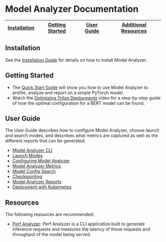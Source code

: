 <!--
# Copyright 2018-2022, NVIDIA CORPORATION & AFFILIATES. All rights reserved.
#
# Redistribution and use in source and binary forms, with or without
# modification, are permitted provided that the following conditions
# are met:
#  * Redistributions of source code must retain the above copyright
#    notice, this list of conditions and the following disclaimer.
#  * Redistributions in binary form must reproduce the above copyright
#    notice, this list of conditions and the following disclaimer in the
#    documentation and/or other materials provided with the distribution.
#  * Neither the name of NVIDIA CORPORATION nor the names of its
#    contributors may be used to endorse or promote products derived
#    from this software without specific prior written permission.
#
# THIS SOFTWARE IS PROVIDED BY THE COPYRIGHT HOLDERS ``AS IS'' AND ANY
# EXPRESS OR IMPLIED WARRANTIES, INCLUDING, BUT NOT LIMITED TO, THE
# IMPLIED WARRANTIES OF MERCHANTABILITY AND FITNESS FOR A PARTICULAR
# PURPOSE ARE DISCLAIMED.  IN NO EVENT SHALL THE COPYRIGHT OWNER OR
# CONTRIBUTORS BE LIABLE FOR ANY DIRECT, INDIRECT, INCIDENTAL, SPECIAL,
# EXEMPLARY, OR CONSEQUENTIAL DAMAGES (INCLUDING, BUT NOT LIMITED TO,
# PROCUREMENT OF SUBSTITUTE GOODS OR SERVICES; LOSS OF USE, DATA, OR
# PROFITS; OR BUSINESS INTERRUPTION) HOWEVER CAUSED AND ON ANY THEORY
# OF LIABILITY, WHETHER IN CONTRACT, STRICT LIABILITY, OR TORT
# (INCLUDING NEGLIGENCE OR OTHERWISE) ARISING IN ANY WAY OUT OF THE USE
# OF THIS SOFTWARE, EVEN IF ADVISED OF THE POSSIBILITY OF SUCH DAMAGE.
-->

# **Model Analyzer Documentation**

| [Installation](README.md#installation) | [Getting Started](README.md#getting-started) | [User Guide](README.md#user-guide) | [Additional Resources](README.md#resources) |
| -------------------------------------- | -------------------------------------------- | ---------------------------------- | ------------------------------------------- |

## **Installation**

See the [Installation Guide](install.md) for details on how to install Model Analyzer.

## **Getting Started**

- The [Quick Start Guide](quick_start.md) will show you how to use Model Analyzer to profile, analyze and report on a simple PyTorch model.
- Watch the [Optimizing Triton Deployments](https://www.youtube.com/watch?v=UU9Rh00yZMY) video for a step-by-step guide of how the optimal configuration for a BERT model can be found.

## **User Guide**

The User Guide describes how to configure Model Analyzer, choose launch and search modes, and describes what metrics are captured as well as the different reports that can be generated.

- [Model Analyzer CLI](cli.md)
- [Launch Modes](launch_modes.md)
- [Configuring Model Analyzer](config.md)
- [Model Analyzer Metrics](metrics.md)
- [Model Config Search](config_search.md)
- [Checkpointing](checkpoints.md)
- [Model Analyzer Reports](report.md)
- [Deployment with Kubernetes](kubernetes_deploy.md)

## **Resources**

The following resources are recommended:

- [Perf Analyzer](https://github.com/triton-inference-server/server/blob/main/docs/user_guide/perf_analyzer.md): Perf Analyzer is a CLI application built to generate inference requests and measures the latency of those requests and throughput of the model being served.
